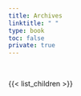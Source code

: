 ```yaml
---
title: Archives
linktitle: " "
type: book
toc: false
private: true
---
```


<br>

{{< list_children >}}